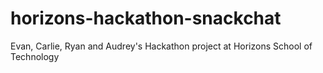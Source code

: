 # horizons-hackathon-snackchat
Evan, Carlie, Ryan and Audrey's Hackathon project at Horizons School of Technology
